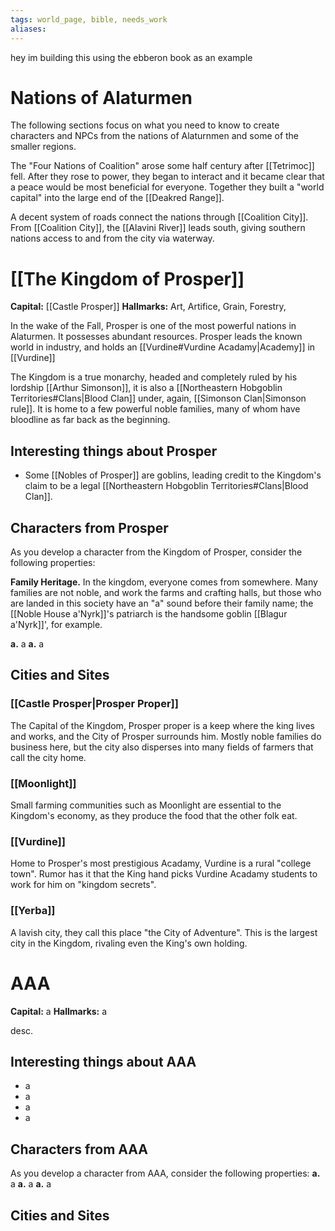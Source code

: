```yaml
---
tags: world_page, bible, needs_work
aliases:
---
```

hey im building this using the ebberon book as an example
# Nations of Alaturmen
The following sections focus on what you need to know to create characters and NPCs from the nations of Alaturnmen and some of the smaller regions.

The "Four Nations of Coalition" arose some half century after [[Tetrimoc]] fell. After they rose to power, they began to interact and it became clear that a peace would be most beneficial for everyone. Together they built a "world capital" into the large end of the [[Deakred Range]].

A decent system of roads connect the nations through [[Coalition City]]. From [[Coalition City]], the [[Alavini River]] leads south, giving southern nations access to and from the city via waterway.

# [[The Kingdom of Prosper]]
**Capital:** [[Castle Prosper]]
**Hallmarks:** Art, Artifice, Grain, Forestry, 

In the wake of the Fall, Prosper is one of the most powerful nations in Alaturmen. It possesses abundant resources. Prosper leads the known world in industry, and holds an [[Vurdine#Vurdine Acadamy|Academy]] in [[Vurdine]]

The Kingdom is a true monarchy, headed and completely ruled by his lordship [[Arthur Simonson]], it is also a [[Northeastern Hobgoblin Territories#Clans|Blood Clan]] under, again, [[Simonson Clan|Simonson rule]]. It is home to a few powerful noble families, many of whom have bloodline as far back as the beginning.


## Interesting things about Prosper
- Some [[Nobles of Prosper]] are goblins, leading credit to the Kingdom's claim to be a legal [[Northeastern Hobgoblin Territories#Clans|Blood Clan]].


## Characters from Prosper
As you develop a character from the Kingdom of Prosper, consider the following properties:

**Family Heritage.** In the kingdom, everyone comes from somewhere. Many families are not noble, and work the farms and crafting halls, but those who are landed in this society have an "a" sound before their family name; the [[Noble House a'Nyrk]]'s patriarch is the handsome goblin [[Blagur a'Nyrk]]', for example. 

**a.** a
**a.** a

## Cities and Sites
### [[Castle Prosper|Prosper Proper]]
The Capital of the Kingdom, Prosper proper is a keep where the king lives and works, and the City of Prosper surrounds him. Mostly noble families do business here, but the city also disperses into many fields of farmers that call the city home.

### [[Moonlight]]
Small farming communities such as Moonlight are essential to the Kingdom's economy, as they produce the food that the other folk eat. 

### [[Vurdine]]
Home to Prosper's most prestigious Acadamy, Vurdine is a rural "college town". Rumor has it that the King hand picks Vurdine Acadamy students to work for him on "kingdom secrets".

### [[Yerba]]
A lavish city, they call this place "the City of Adventure". This is the largest city in the Kingdom, rivaling even the King's own holding. 

# AAA
**Capital:** a
**Hallmarks:** a

desc.

## Interesting things about AAA
- a
- a
- a
- a

## Characters from AAA
As you develop a character from AAA, consider the following properties:
**a.** a
**a.** a
**a.** a

## Cities and Sites